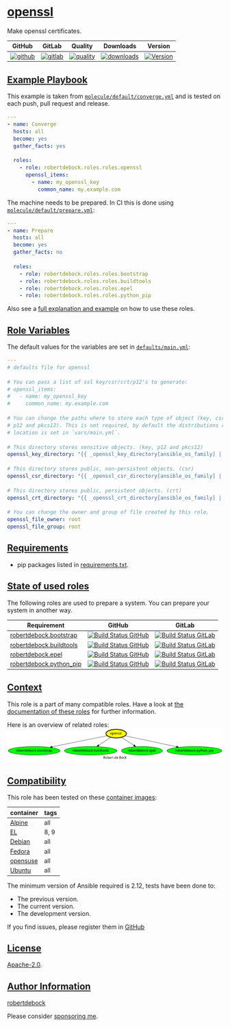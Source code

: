 # [openssl](#openssl)

Make openssl certificates.

|GitHub|GitLab|Quality|Downloads|Version|
|------|------|-------|---------|-------|
|[![github](https://github.com/robertdebock/ansible-role-openssl/workflows/Ansible%20Molecule/badge.svg)](https://github.com/robertdebock/ansible-role-openssl/actions)|[![gitlab](https://gitlab.com/robertdebock-iac/ansible-role-openssl/badges/master/pipeline.svg)](https://gitlab.com/robertdebock-iac/ansible-role-openssl)|[![quality](https://img.shields.io/ansible/quality/48939)](https://galaxy.ansible.com/robertdebock/openssl)|[![downloads](https://img.shields.io/ansible/role/d/48939)](https://galaxy.ansible.com/robertdebock/openssl)|[![Version](https://img.shields.io/github/release/robertdebock/ansible-role-openssl.svg)](https://github.com/robertdebock/ansible-role-openssl/releases/)|

## [Example Playbook](#example-playbook)

This example is taken from [`molecule/default/converge.yml`](https://github.com/robertdebock/ansible-role-openssl/blob/master/molecule/default/converge.yml) and is tested on each push, pull request and release.

```yaml
---
- name: Converge
  hosts: all
  become: yes
  gather_facts: yes

  roles:
    - role: robertdebock.roles.roles.openssl
      openssl_items:
        - name: my_openssl_key
          common_name: my.example.com
```

The machine needs to be prepared. In CI this is done using [`molecule/default/prepare.yml`](https://github.com/robertdebock/ansible-role-openssl/blob/master/molecule/default/prepare.yml):

```yaml
---
- name: Prepare
  hosts: all
  become: yes
  gather_facts: no

  roles:
    - role: robertdebock.roles.roles.bootstrap
    - role: robertdebock.roles.roles.buildtools
    - role: robertdebock.roles.roles.epel
    - role: robertdebock.roles.roles.python_pip
```

Also see a [full explanation and example](https://robertdebock.nl/how-to-use-these-roles.html) on how to use these roles.

## [Role Variables](#role-variables)

The default values for the variables are set in [`defaults/main.yml`](https://github.com/robertdebock/ansible-role-openssl/blob/master/defaults/main.yml):

```yaml
---
# defaults file for openssl

# You can pass a list of ssl key/csr/crt/p12's to generate:
# openssl_items:
#   - name: my_openssl_key
#     common_name: my.example.com

# You can change the paths where to store each type of object (key, csr, crt,
# p12 and pkcs12). This is not required, by default the distributions regular
# location is set in `vars/main.yml`.

# This directory stores sensitive objects. (key, p12 and pkcs12)
openssl_key_directory: "{{ _openssl_key_directory[ansible_os_family] | default(_openssl_key_directory['default']) }}"

# This directory stores public, non-persistent objects. (csr)
openssl_csr_directory: "{{ _openssl_csr_directory[ansible_os_family] | default(_openssl_csr_directory['default']) }}"

# This directory stores public, persistent objects. (crt)
openssl_crt_directory: "{{ _openssl_crt_directory[ansible_os_family] | default(_openssl_crt_directory['default']) }}"

# You can change the owner and group of file created by this role.
openssl_file_owner: root
openssl_file_group: root
```

## [Requirements](#requirements)

- pip packages listed in [requirements.txt](https://github.com/robertdebock/ansible-role-openssl/blob/master/requirements.txt).

## [State of used roles](#state-of-used-roles)

The following roles are used to prepare a system. You can prepare your system in another way.

| Requirement | GitHub | GitLab |
|-------------|--------|--------|
|[robertdebock.bootstrap](https://galaxy.ansible.com/robertdebock/bootstrap)|[![Build Status GitHub](https://github.com/robertdebock/ansible-role-bootstrap/workflows/Ansible%20Molecule/badge.svg)](https://github.com/robertdebock/ansible-role-bootstrap/actions)|[![Build Status GitLab](https://gitlab.com/robertdebock-iac/ansible-role-bootstrap/badges/master/pipeline.svg)](https://gitlab.com/robertdebock-iac/ansible-role-bootstrap)|
|[robertdebock.buildtools](https://galaxy.ansible.com/robertdebock/buildtools)|[![Build Status GitHub](https://github.com/robertdebock/ansible-role-buildtools/workflows/Ansible%20Molecule/badge.svg)](https://github.com/robertdebock/ansible-role-buildtools/actions)|[![Build Status GitLab](https://gitlab.com/robertdebock-iac/ansible-role-buildtools/badges/master/pipeline.svg)](https://gitlab.com/robertdebock-iac/ansible-role-buildtools)|
|[robertdebock.epel](https://galaxy.ansible.com/robertdebock/epel)|[![Build Status GitHub](https://github.com/robertdebock/ansible-role-epel/workflows/Ansible%20Molecule/badge.svg)](https://github.com/robertdebock/ansible-role-epel/actions)|[![Build Status GitLab](https://gitlab.com/robertdebock-iac/ansible-role-epel/badges/master/pipeline.svg)](https://gitlab.com/robertdebock-iac/ansible-role-epel)|
|[robertdebock.python_pip](https://galaxy.ansible.com/robertdebock/python_pip)|[![Build Status GitHub](https://github.com/robertdebock/ansible-role-python_pip/workflows/Ansible%20Molecule/badge.svg)](https://github.com/robertdebock/ansible-role-python_pip/actions)|[![Build Status GitLab](https://gitlab.com/robertdebock-iac/ansible-role-python_pip/badges/master/pipeline.svg)](https://gitlab.com/robertdebock-iac/ansible-role-python_pip)|

## [Context](#context)

This role is a part of many compatible roles. Have a look at [the documentation of these roles](https://robertdebock.nl/) for further information.

Here is an overview of related roles:
![dependencies](https://raw.githubusercontent.com/robertdebock/ansible-role-openssl/png/requirements.png "Dependencies")

## [Compatibility](#compatibility)

This role has been tested on these [container images](https://hub.docker.com/u/robertdebock):

|container|tags|
|---------|----|
|[Alpine](https://hub.docker.com/repository/docker/robertdebock/alpine/general)|all|
|[EL](https://hub.docker.com/repository/docker/robertdebock/enterpriselinux/general)|8, 9|
|[Debian](https://hub.docker.com/repository/docker/robertdebock/debian/general)|all|
|[Fedora](https://hub.docker.com/repository/docker/robertdebock/fedora/general)|all|
|[opensuse](https://hub.docker.com/repository/docker/robertdebock/opensuse/general)|all|
|[Ubuntu](https://hub.docker.com/repository/docker/robertdebock/ubuntu/general)|all|

The minimum version of Ansible required is 2.12, tests have been done to:

- The previous version.
- The current version.
- The development version.

If you find issues, please register them in [GitHub](https://github.com/robertdebock/ansible-role-openssl/issues)

## [License](#license)

[Apache-2.0](https://github.com/robertdebock/ansible-role-openssl/blob/master/LICENSE).

## [Author Information](#author-information)

[robertdebock](https://robertdebock.nl/)

Please consider [sponsoring me](https://github.com/sponsors/robertdebock).
